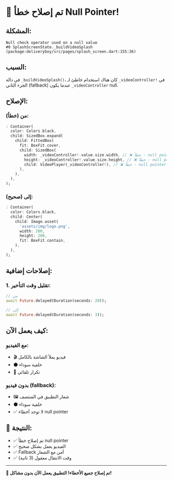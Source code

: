 # 🔧 تم إصلاح خطأ Null Pointer!

## المشكلة:
```
Null check operator used on a null value
#0 SplashScreenState._buildVideoSplash (package:deliveryboy/src/pages/splash_screen.dart:155:36)
```

## السبب:
في دالة `_buildVideoSplash()`، كان هناك استخدام خاطئ لـ `_videoController!` في الجزء الثاني (fallback) عندما يكون `_videoController` null.

## الإصلاح:

### من (خطأ):
```dart
: Container(
  color: Colors.black,
  child: SizedBox.expand(
    child: FittedBox(
      fit: BoxFit.cover,
      child: SizedBox(
        width: _videoController!.value.size.width, // ❌ خطأ - null pointer
        height: _videoController!.value.size.height, // ❌ خطأ - null pointer
        child: VideoPlayer(_videoController!), // ❌ خطأ - null pointer
      ),
    ),
  ),
);
```

### إلى (صحيح):
```dart
: Container(
  color: Colors.black,
  child: Center(
    child: Image.asset(
      'assets/img/logo.png',
      width: 200,
      height: 200,
      fit: BoxFit.contain,
    ),
  ),
);
```

## إصلاحات إضافية:

### 1. **تقليل وقت التأخير**:
```dart
// من
await Future.delayed(Duration(seconds: 20));

// إلى
await Future.delayed(Duration(seconds: 3));
```

## كيف يعمل الآن:

### مع الفيديو:
- 🎬 فيديو يملأ الشاشة بالكامل
- ⚫ خلفية سوداء
- 🔄 تكرار تلقائي

### بدون فيديو (fallback):
- 🖼️ شعار التطبيق في المنتصف
- ⚫ خلفية سوداء
- ✅ لا توجد أخطاء null pointer

## 🎯 النتيجة:
- ✅ تم إصلاح خطأ null pointer
- ✅ الفيديو يعمل بشكل صحيح
- ✅ Fallback آمن مع الشعار
- ✅ وقت الانتقال معقول (3 ثانية)

---

**🔧 تم إصلاح جميع الأخطاء! التطبيق يعمل الآن بدون مشاكل!**
